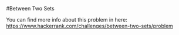 #Between Two Sets

You can find more info about this problem in here: https://www.hackerrank.com/challenges/between-two-sets/problem